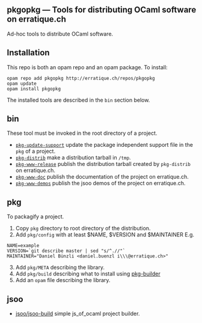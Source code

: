 pkgopkg — Tools for distributing OCaml software on erratique.ch
-------------------------------------------------------------------------------

Ad-hoc tools to distribute OCaml software.

## Installation

This repo is both an opam repo and an opam package. To install:

    opam repo add pkgopkg http://erratique.ch/repos/pkgopkg
    opam update 
    opam install pkgopkg
    
The installed tools are described in the `bin` section below.

## bin

These tool must be invoked in the root directory of a project.

* [`pkg-update-support`](bin/pkg-update-support) update the package
  independent support file in the `pkg` of a project.
* [`pkg-distrib`](bin/pkg-distrib) make a distribution tarball in
  `/tmp`.
* [`pkg-www-release`](bin/pkg-www-release) publish the distribution
  tarball created by `pkg-distrib` on erratique.ch.
* [`pkg-www-doc`](bin/pkg-www-demos) publish the documentation 
  of the project on erratique.ch.
* [`pkg-www-demos`](bin/pkg-www-demos) publish the jsoo demos of the
  project on erratique.ch.

## pkg

To packagify a project.

1. Copy `pkg` directory to root directory of the distribution. 
2. Add `pkg/config` with at least $NAME, $VERSION and $MAINTAINER E.g.
```
NAME=example
VERSION=`git describe master | sed "s/^.//"`
MAINTAINER="Daniel Bünzli <daniel.buenzl i\\\@erratique.ch>"
```
3. Add `pkg/META` describing the library.
4. Add `pkg/build` describing what to install using 
   [pkg-builder](pkg/pkg-builder)
5. Add an `opam` file describing the library.

## jsoo

* [jsoo/jsoo-build](jsoo/jsoo-build) simple js_of_ocaml project
  builder.
